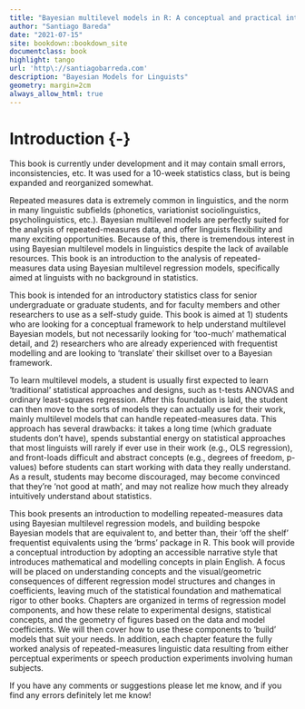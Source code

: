```yaml
--- 
title: "Bayesian multilevel models in R: A conceptual and practical introduction for linguists"
author: "Santiago Bareda"
date: "2021-07-15"
site: bookdown::bookdown_site
documentclass: book
highlight: tango
url: 'http\://santiagobarreda.com'
description: "Bayesian Models for Linguists"
geometry: margin=2cm
always_allow_html: true
---
```


# Introduction {-}

This book is currently under development and it may contain small errors, inconsistencies, etc. It was used for a 10-week statistics class, but is being expanded and reorganized somewhat. 

Repeated measures data is extremely common in linguistics, and the norm in many linguistic subfields (phonetics, variationist sociolinguistics, psycholinguistics, etc.). Bayesian multilevel models are perfectly suited for the analysis of repeated-measures data, and offer linguists flexibility and many exciting opportunities. Because of this, there is tremendous interest in using Bayesian multilevel models in linguistics despite the lack of available resources. This book is an introduction to the analysis of repeated-measures data using Bayesian multilevel regression models, specifically aimed at linguists with no background in statistics. 

This book is intended for an introductory statistics class for senior undergraduate or graduate students, and for faculty members and other researchers to use as a self-study guide. This book is aimed at 1) students who are looking for a conceptual framework to help understand multilevel Bayesian models, but not necessarily looking for ‘too-much’ mathematical detail, and 2) researchers who are already experienced with frequentist modelling and are looking to ‘translate’ their skillset over to a Bayesian framework. 

To learn multilevel models, a student is usually first expected to learn ‘traditional’ statistical approaches and designs, such as t-tests ANOVAS and ordinary least-squares regression. After this foundation is laid, the student can then move to the sorts of models they can actually use for their work, mainly multilevel models that can handle repeated-measures data. This approach has several drawbacks: it takes a long time (which graduate students don’t have), spends substantial energy on statistical approaches that most linguists will rarely if ever use in their work (e.g., OLS regression), and front-loads difficult and abstract concepts (e.g., degrees of freedom, p-values) before students can start working with data they really understand. As a result, students may become discouraged, may become convinced that they’re ‘not good at math’, and may not realize how much they already intuitively understand about statistics.

This book presents an introduction to modelling repeated-measures data using Bayesian multilevel regression models, and building bespoke Bayesian models that are equivalent to, and better than, their ‘off the shelf’ frequentist equivalents using the ‘brms’ package in R. This book will provide a conceptual introduction by adopting an accessible narrative style that introduces mathematical and modelling concepts in plain English. A focus will be placed on understanding concepts and the visual/geometric consequences of different regression model structures and changes in coefficients, leaving much of the statistical foundation and mathematical rigor to other books. Chapters are organized in terms of regression model components, and how these relate to experimental designs, statistical concepts, and the geometry of figures based on the data and model coefficients. We will then cover how to use these components to ‘build’ models that suit your needs. In addition, each chapter feature the fully worked analysis of repeated-measures linguistic data resulting from either perceptual experiments or speech production experiments involving human subjects.

If you have any comments or suggestions please let me know, and if you find any errors definitely let me know!

